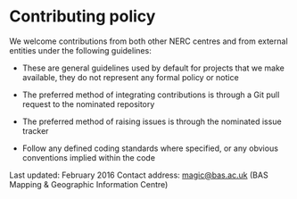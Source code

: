 # Contributing policy

We welcome contributions from both other NERC centres and from external entities under the following guidelines:

* These are general guidelines used by default for projects that we make available,
they do not represent any formal policy or notice

* The preferred method of integrating contributions is through a Git pull request to the nominated repository

* The preferred method of raising issues is through the nominated issue tracker

* Follow any defined coding standards where specified, or any obvious conventions implied within the code

Last updated: February 2016
Contact address: magic@bas.ac.uk (BAS Mapping & Geographic Information Centre)
